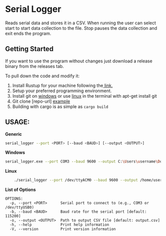 # Serial Logger
Reads serial data and stores it in a CSV. When running the user can select start to start data collection to the file. Stop pauses the data collection and exit ends the program.

## Getting Started

If you want to use the program without changes just download a release binary from the releases tab.

To pull down the code and modify it: 

1. Install Rustup for your machine following the[ link.](https://rustup.rs/)
2. Setup your preferred programming environment. 
3. Install git on [windows](https://git-scm.com/downloads/win) or use [linux](https://git-scm.com/downloads/linux) in the terminal with apt-get install git 
4. Git clone [repo-url] [example](https://docs.github.com/en/repositories/creating-and-managing-repositories/cloning-a-repository)
5. Building with cargo is as simple as `cargo build` 


## USAGE:
**Generic**
```bash
serial_logger --port <PORT> [--baud <BAUD>] [--output <OUTPUT>]
```
**Windows**
```bash
serial_logger.exe --port COM3 --baud 9600 --output C:\Users\username\Documents\sensor_data.csv
```
**Linux**
```bash
    ./serial_logger --port /dev/ttyACM0 --baud 9600 --output /home/username/data/sensor_data.csv
```

**List of Options**
```
OPTIONS:
  -p, --port <PORT>      Serial port to connect to (e.g., COM3 or /dev/ttyUSB0)
  -b, --baud <BAUD>      Baud rate for the serial port [default: 115200]
  -o, --output <OUTPUT>  Path to output CSV file [default: output.csv]
  -h, --help             Print help information
  -V, --version          Print version information
```

